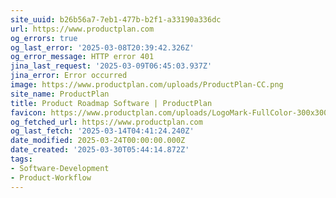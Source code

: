 ```yaml
---
site_uuid: b26b56a7-7eb1-477b-b2f1-a33190a336dc
url: https://www.productplan.com
og_errors: true
og_last_error: '2025-03-08T20:39:42.326Z'
og_error_message: HTTP error 401
jina_last_request: '2025-03-09T06:45:03.937Z'
jina_error: Error occurred
image: https://www.productplan.com/uploads/ProductPlan-CC.png
site_name: ProductPlan
title: Product Roadmap Software | ProductPlan
favicon: https://www.productplan.com/uploads/LogoMark-FullColor-300x300.png
og_fetched_url: https://www.productplan.com
og_last_fetch: '2025-03-14T04:41:24.240Z'
date_modified: 2025-03-24T00:00:00.000Z
date_created: '2025-03-30T05:44:14.872Z'
tags:
- Software-Development
- Product-Workflow
---
```











